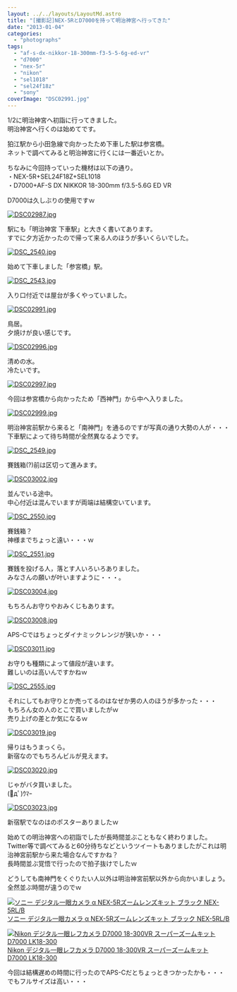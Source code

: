 ```yaml
---
layout: ../../layouts/LayoutMd.astro
title: "[撮影記]NEX-5RとD7000を持って明治神宮へ行ってきた"
date: "2013-01-04"
categories: 
  - "photographs"
tags: 
  - "af-s-dx-nikkor-18-300mm-f3-5-5-6g-ed-vr"
  - "d7000"
  - "nex-5r"
  - "nikon"
  - "sel1018"
  - "sel24f18z"
  - "sony"
coverImage: "DSC02991.jpg"
---
```


1/2に明治神宮へ初詣に行ってきました。  
明治神宮へ行くのは始めてです。

狛江駅から小田急線で向かったため下車した駅は参宮橋。  
ネットで調べてみると明治神宮に行くには一番近いとか。

ちなみに今回持っていった機材は以下の通り。  
・NEX-5R+SEL24F18Z+SEL1018  
・D7000+AF-S DX NIKKOR 18-300mm f/3.5-5.6G ED VR

D7000は久しぶりの使用ですｗ

[![DSC02987.jpg](/archive/images/8344400812_21b847ab68.jpg)](http://www.flickr.com/photos/67522130@N08/8344400812/ "DSC02987.jpg")

駅にも「明治神宮 下車駅」と大きく書いてあります。  
すでに夕方近かったので帰って来る人のほうが多いくらいでした。

[![DSC_2540.jpg](/archive/images/8344829456_a6887cfcb8.jpg)](http://www.flickr.com/photos/67522130@N08/8344829456/ "DSC_2540.jpg")

始めて下車しました「参宮橋」駅。

[![DSC_2543.jpg](/archive/images/8344830148_ed0f970615.jpg)](http://www.flickr.com/photos/67522130@N08/8344830148/ "DSC_2543.jpg")

入り口付近では屋台が多くやっていました。

[![DSC02991.jpg](/archive/images/8344401910_2d94dbf314.jpg)](http://www.flickr.com/photos/67522130@N08/8344401910/ "DSC02991.jpg")

鳥居。  
夕焼けが良い感じです。

[![DSC02996.jpg](/archive/images/8343343961_5301e06496.jpg)](http://www.flickr.com/photos/67522130@N08/8343343961/ "DSC02996.jpg")

清めの水。  
冷たいです。

[![DSC02997.jpg](/archive/images/8343344477_5311df95aa.jpg)](http://www.flickr.com/photos/67522130@N08/8343344477/ "DSC02997.jpg")

今回は参宮橋から向かったため「西神門」から中へ入りました。

[![DSC02999.jpg](/archive/images/8344404464_293fec5ca7.jpg)](http://www.flickr.com/photos/67522130@N08/8344404464/ "DSC02999.jpg")

明治神宮前駅から来ると「南神門」を通るのですが写真の通り大勢の人が・・・  
下車駅によって待ち時間が全然異なるようです。

[![DSC_2549.jpg](/archive/images/8344831098_fb392942b5.jpg)](http://www.flickr.com/photos/67522130@N08/8344831098/ "DSC_2549.jpg")

賽銭箱(?)前は区切って進みます。

[![DSC03002.jpg](/archive/images/8343346221_b660d34453.jpg)](http://www.flickr.com/photos/67522130@N08/8343346221/ "DSC03002.jpg")

並んでいる途中。  
中心付近は混んでいますが両端は結構空いています。

[![DSC_2550.jpg](/archive/images/8344831992_402725be5d.jpg)](http://www.flickr.com/photos/67522130@N08/8344831992/ "DSC_2550.jpg")

賽銭箱？  
神様までちょっと遠い・・・ｗ

[![DSC_2551.jpg](/archive/images/8343772651_3e3d8f4b89.jpg)](http://www.flickr.com/photos/67522130@N08/8343772651/ "DSC_2551.jpg")

賽銭を投げる人，落とす人いろいろありました。  
みなさんの願いが叶いますように・・・。

[![DSC03004.jpg](/archive/images/8343346671_a714cfa58a.jpg)](http://www.flickr.com/photos/67522130@N08/8343346671/ "DSC03004.jpg")

もちろんお守りやおみくじもあります。

[![DSC03008.jpg](/archive/images/8343347979_153cffbcf9.jpg)](http://www.flickr.com/photos/67522130@N08/8343347979/ "DSC03008.jpg")

APS-Cではちょっとダイナミックレンジが狭いか・・・

[![DSC03011.jpg](/archive/images/8344407622_580791f7d6.jpg)](http://www.flickr.com/photos/67522130@N08/8344407622/ "DSC03011.jpg")

お守りも種類によって値段が違います。  
難しいのは高いんですかねｗ

[![DSC_2555.jpg](/archive/images/8343774151_bd7c8b02fe.jpg)](http://www.flickr.com/photos/67522130@N08/8343774151/ "DSC_2555.jpg")

それにしてもお守りとか売ってるのはなぜか男の人のほうが多かった・・・  
もちろん女の人のとこで買いましたがｗ  
売り上げの差とか気になるｗ

[![DSC03019.jpg](/archive/images/8343349007_e925c85c06.jpg)](http://www.flickr.com/photos/67522130@N08/8343349007/ "DSC03019.jpg")

帰りはもうまっくら。  
新宿なのでもちろんビルが見えます。

[![DSC03020.jpg](/archive/images/8344408882_a3634ed31e.jpg)](http://www.flickr.com/photos/67522130@N08/8344408882/ "DSC03020.jpg")

じゃがバタ買いました。  
(ﾟдﾟ)ｳﾏｰ

[![DSC03023.jpg](/archive/images/8344409522_f4ff7c5e8d.jpg)](http://www.flickr.com/photos/67522130@N08/8344409522/ "DSC03023.jpg")

新宿駅でなのはのポスターありましたｗ

始めての明治神宮への初詣でしたが長時間並ぶこともなく終わりました。  
Twitter等で調べてみると60分待ちなどというツイートもありましたがこれは明治神宮前駅から来た場合なんですかね？  
長時間並ぶ覚悟で行ったので拍子抜けでしたｗ

どうしても南神門をくぐりたい人以外は明治神宮前駅以外から向かいましょう。  
全然並ぶ時間が違うのでｗ

[![ソニー デジタル一眼カメラ α NEX-5Rズームレンズキット ブラック NEX-5RL/B](/archive/images/41Ihx2NlCKL._SL160_.jpg)  
ソニー デジタル一眼カメラ α NEX-5Rズームレンズキット ブラック NEX-5RL/B  
](https://www.amazon.co.jp/exec/obidos/ASIN/B009Z3PCII/mizuka123-22/ref=nosim)

[![Nikon デジタル一眼レフカメラ D7000 18-300VR スーパーズームキット D7000 LK18-300](/archive/images/51xGcB90a5L._SL160_.jpg)  
Nikon デジタル一眼レフカメラ D7000 18-300VR スーパーズームキット D7000 LK18-300  
](https://www.amazon.co.jp/exec/obidos/ASIN/B009A77NFE/mizuka123-22/ref=nosim)

今回は結構遅めの時間に行ったのでAPS-Cだとちょっときつかったかも・・・  
でもフルサイズは高い・・・
